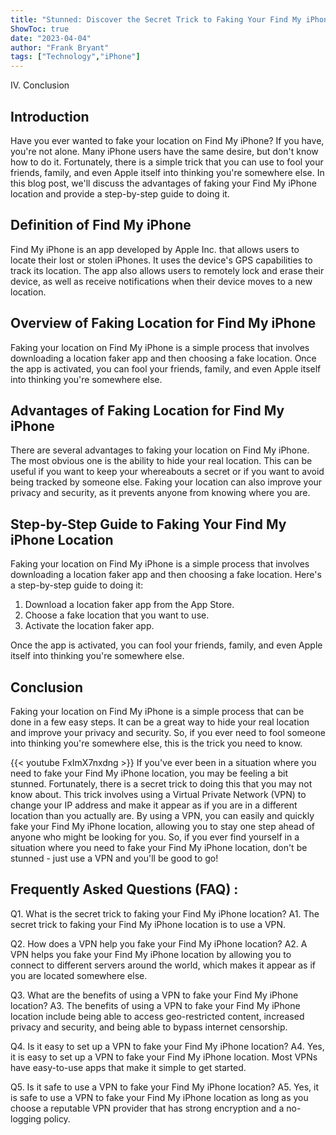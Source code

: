 ```yaml
---
title: "Stunned: Discover the Secret Trick to Faking Your Find My iPhone Location!"
ShowToc: true 
date: "2023-04-04"
author: "Frank Bryant" 
tags: ["Technology","iPhone"]
---
```

IV. Conclusion

## Introduction

Have you ever wanted to fake your location on Find My iPhone? If you have, you're not alone. Many iPhone users have the same desire, but don't know how to do it. Fortunately, there is a simple trick that you can use to fool your friends, family, and even Apple itself into thinking you're somewhere else. In this blog post, we'll discuss the advantages of faking your Find My iPhone location and provide a step-by-step guide to doing it.

## Definition of Find My iPhone

Find My iPhone is an app developed by Apple Inc. that allows users to locate their lost or stolen iPhones. It uses the device's GPS capabilities to track its location. The app also allows users to remotely lock and erase their device, as well as receive notifications when their device moves to a new location.

## Overview of Faking Location for Find My iPhone

Faking your location on Find My iPhone is a simple process that involves downloading a location faker app and then choosing a fake location. Once the app is activated, you can fool your friends, family, and even Apple itself into thinking you're somewhere else.

## Advantages of Faking Location for Find My iPhone

There are several advantages to faking your location on Find My iPhone. The most obvious one is the ability to hide your real location. This can be useful if you want to keep your whereabouts a secret or if you want to avoid being tracked by someone else. Faking your location can also improve your privacy and security, as it prevents anyone from knowing where you are.

## Step-by-Step Guide to Faking Your Find My iPhone Location

Faking your location on Find My iPhone is a simple process that involves downloading a location faker app and then choosing a fake location. Here's a step-by-step guide to doing it:

1. Download a location faker app from the App Store.
2. Choose a fake location that you want to use.
3. Activate the location faker app.

Once the app is activated, you can fool your friends, family, and even Apple itself into thinking you're somewhere else.

## Conclusion

Faking your location on Find My iPhone is a simple process that can be done in a few easy steps. It can be a great way to hide your real location and improve your privacy and security. So, if you ever need to fool someone into thinking you're somewhere else, this is the trick you need to know.

{{< youtube FxImX7nxdng >}} 
If you've ever been in a situation where you need to fake your Find My iPhone location, you may be feeling a bit stunned. Fortunately, there is a secret trick to doing this that you may not know about. This trick involves using a Virtual Private Network (VPN) to change your IP address and make it appear as if you are in a different location than you actually are. By using a VPN, you can easily and quickly fake your Find My iPhone location, allowing you to stay one step ahead of anyone who might be looking for you. So, if you ever find yourself in a situation where you need to fake your Find My iPhone location, don't be stunned - just use a VPN and you'll be good to go!

## Frequently Asked Questions (FAQ) :
Q1. What is the secret trick to faking your Find My iPhone location?
A1. The secret trick to faking your Find My iPhone location is to use a VPN.

Q2. How does a VPN help you fake your Find My iPhone location?
A2. A VPN helps you fake your Find My iPhone location by allowing you to connect to different servers around the world, which makes it appear as if you are located somewhere else.

Q3. What are the benefits of using a VPN to fake your Find My iPhone location?
A3. The benefits of using a VPN to fake your Find My iPhone location include being able to access geo-restricted content, increased privacy and security, and being able to bypass internet censorship.

Q4. Is it easy to set up a VPN to fake your Find My iPhone location?
A4. Yes, it is easy to set up a VPN to fake your Find My iPhone location. Most VPNs have easy-to-use apps that make it simple to get started.

Q5. Is it safe to use a VPN to fake your Find My iPhone location?
A5. Yes, it is safe to use a VPN to fake your Find My iPhone location as long as you choose a reputable VPN provider that has strong encryption and a no-logging policy.


